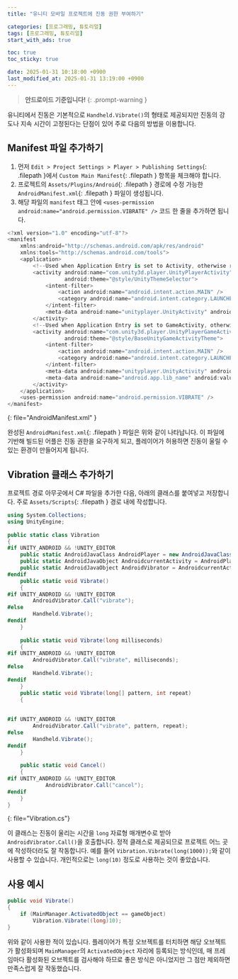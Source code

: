```yaml
---
title: "유니티 모바일 프로젝트에 진동 권한 부여하기"

categories: [프로그래밍, 튜토리얼]
tags: [프로그래밍, 튜토리얼]
start_with_ads: true

toc: true
toc_sticky: true

date: 2025-01-31 10:18:00 +0900
last_modified_at: 2025-01-31 13:19:00 +0900
---
```


> **안드로이드 기준입니다!**
{: .prompt-warning }

유니티에서 진동은 기본적으로 `Handheld.Vibrate()`의 형태로 제공되지만 진동의 강도나 지속 시간이 고정된다는 단점이 있어 주로 다음의 방법을 이용합니다.

## **Manifest 파일 추가하기**

1. 먼저 `Edit > Project Settings > Player > Publishing Settings`{: .filepath }에서  `Custom Main Manifest`{: .filepath } 항목을 체크해야 합니다.
2. 프로젝트의 `Assets/Plugins/Android`{: .filepath } 경로에 수정 가능한 `AndroidManifest.xml`{: .filepath } 파일이 생성됩니다.
3. 해당 파일의 `manifest` 태그 안에 `<uses-permission android:name="android.permission.VIBRATE" />` 코드 한 줄을 추가하면 됩니다.

```cs
<?xml version="1.0" encoding="utf-8"?>
<manifest
    xmlns:android="http://schemas.android.com/apk/res/android"
    xmlns:tools="http://schemas.android.com/tools">
    <application>
        <!--Used when Application Entry is set to Activity, otherwise remove this activity block-->
        <activity android:name="com.unity3d.player.UnityPlayerActivity"
                  android:theme="@style/UnityThemeSelector">
            <intent-filter>
                <action android:name="android.intent.action.MAIN" />
                <category android:name="android.intent.category.LAUNCHER" />
            </intent-filter>
            <meta-data android:name="unityplayer.UnityActivity" android:value="true" />
        </activity>
        <!--Used when Application Entry is set to GameActivity, otherwise remove this activity block-->
        <activity android:name="com.unity3d.player.UnityPlayerGameActivity"
                  android:theme="@style/BaseUnityGameActivityTheme">
            <intent-filter>
                <action android:name="android.intent.action.MAIN" />
                <category android:name="android.intent.category.LAUNCHER" />
            </intent-filter>
            <meta-data android:name="unityplayer.UnityActivity" android:value="true" />
            <meta-data android:name="android.app.lib_name" android:value="game" />
        </activity>
    </application>
    <uses-permission android:name="android.permission.VIBRATE" />
</manifest>
```
{: file="AndroidManifest.xml" }

완성된 `AndroidManifest.xml`{: .filepath } 파일은 위와 같이 나타납니다. 이 파일에 기반해 빌드된 어플은 진동 권한을 요구하게 되고, 플레이어가 허용하면 진동이 울릴 수 있는 환경이 만들어지게 됩니다.

## **Vibration 클래스 추가하기**

프로젝트 경로 아무곳에서 C# 파일을 추가한 다음, 아래의 클래스를 붙여넣고 저장합니다. 주로 `Assets/Scripts`{: .filepath } 경로 내에 작성합니다.

```cs
using System.Collections;
using UnityEngine;
 
public static class Vibration
{
#if UNITY_ANDROID && !UNITY_EDITOR
    public static AndroidJavaClass AndroidPlayer = new AndroidJavaClass("com.unity3d.player.UnityPlayer");
    public static AndroidJavaObject AndroidcurrentActivity = AndroidPlayer.GetStatic<AndroidJavaObject>("currentActivity");
    public static AndroidJavaObject AndroidVibrator = AndroidcurrentActivity.Call<AndroidJavaObject>("getSystemService", "vibrator");
#endif
    public static void Vibrate()
    {
#if UNITY_ANDROID && !UNITY_EDITOR
        AndroidVibrator.Call("vibrate");
#else
        Handheld.Vibrate();
#endif
    }
 
    public static void Vibrate(long milliseconds)
    {
#if UNITY_ANDROID && !UNITY_EDITOR
        AndroidVibrator.Call("vibrate", milliseconds);
#else
        Handheld.Vibrate();
#endif
    }
    public static void Vibrate(long[] pattern, int repeat)
    {
 
 
#if UNITY_ANDROID && !UNITY_EDITOR
        AndroidVibrator.Call("vibrate", pattern, repeat);
#else
        Handheld.Vibrate();
#endif
    }
 
    public static void Cancel()
    {
#if UNITY_ANDROID && !UNITY_EDITOR
            AndroidVibrator.Call("cancel");
#endif
    }
}
```
{: file="Vibration.cs"}

이 클래스는 진동이 울리는 시간을 `long` 자료형 매개변수로 받아 `AndroidVibrator.Call()`을 호출합니다. 정적 클래스로 제공되므로 프로젝트 어느 곳에 작성하더라도 잘 작동합니다. 예를 들어 `Vibration.Vibrate(long(1000));`와 같이 사용할 수 있습니다. 개인적으로는 `long(10)` 정도로 사용하는 것이 좋았습니다.

## **사용 예시**

```cs
public void Vibrate()
{
    if (MainManager.ActivatedObject == gameObject)
        Vibration.Vibrate((long)10);
}
```

위와 같이 사용한 적이 있습니다. 플레이어가 특정 오브젝트를 터치하면 해당 오브젝트가 활성화되며 `MainManager`의 `ActivatedObject` 자리에 등록되는 방식인데, 매 프레임마다 활성화된 오브젝트를 검사해야 하므로 좋은 방식은 아니었지만 그 점만 제외하면 만족스럽게 잘 작동했습니다.